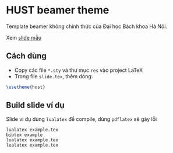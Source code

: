 # HUST beamer theme

Template beamer không chính thức của Đại học Bách khoa Hà Nội.

Xem [slide mẫu](https://github.com/ndgnuh/HUST-Beamer-Theme/blob/master/example.pdf)

## Cách dùng

- Copy các file `*.sty` và thư mục `res` vào project LaTeX
- Trong file `slide.tex`, thêm dòng:
```latex
\usetheme{hust}
```

## Build slide ví dụ
Slide ví dụ dùng `lualatex` để compile, dùng `pdflatex` sẽ gây lỗi

```shell
lualatex example.tex
bibtex example
lualatex example.tex
lualatex example.tex
```


